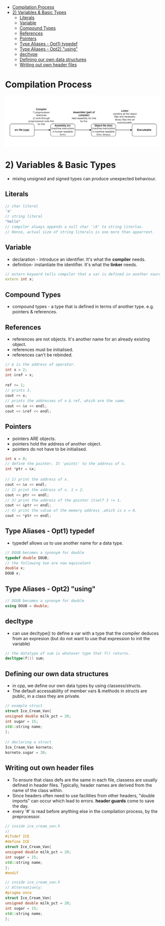 - [Compilation Process](#compilation-process)
- [2) Variables & Basic Types](#2-variables--basic-types)
  - [Literals](#literals)
  - [Variable](#variable)
  - [Compound Types](#compound-types)
  - [References](#references)
  - [Pointers](#pointers)
  - [Type Aliases - Opt1) typedef](#type-aliases---opt1-typedef)
  - [Type Aliases - Opt2) "using"](#type-aliases---opt2-using)
  - [decltype](#decltype)
  - [Defining our own data structures](#defining-our-own-data-structures)
  - [Writing out own header files](#writing-out-own-header-files)


# Compilation Process

![](media/cpp_compilation.png)

# 2) Variables & Basic Types

* mixing unsigned and signed types can produce unexpected behaviour.
  
## Literals

```cpp
// char literal
'a'
// string literal
"hello"
// compiler always appends a null char '\0' to string literlas. 
// Hence, actual size of string literals is one more than apparrent.
```

## Variable

* declaration - introduce an identifier. It's what the **compiler** needs.
* definition- instantiate the identifier. It's what the **linker** needs.
```cpp
// extern keyword tells compiler that a var is defined in another source module.
extern int x;
```

## Compound Types

* compound types - a type that is defined in terms of another type. e.g. pointers & references.

## References
* references are not objects. It's another name for an already existing object.
* references must be initialised.
* references can't be rebinded.
```cpp
// & is the address of operator.
int x = 2;
int &ref = x;

ref += 1;
// prints 3.
cout << x;
// prints the addresses of x & ref, which are the same.
cout << &x << endl;
cout << &ref << endl;
```

## Pointers

* pointers ARE objects.
* pointers hold the address of another object.
* pointers do not have to be initialised.

```cpp
int x = 0;
// define the pointer. It 'points' to the address of x.
int *ptr = &x;

// 1) print the address of x.
cout << &x << endl;
// 2) print the address of x. 1 = 2.
cout << ptr << endl;
// 3) print the address of the pointer itself 3 != 1.
cout << &ptr << endl;
// 4) print the value of the memory address ,which is x = 0.
cout << *ptr << endl;
```

## Type Aliases - Opt1) typedef

* typedef allows us to use another name for a data type.

```cpp
// DOUB becomes a synonym for double
typedef double DOUB;
// the following two are now equivalent
double x;
DOUB x;
```

## Type Aliases - Opt2) "using"

```cpp
// DOUB becomes a synonym for double
using DOUB = double;
```

## decltype

* can use decltype() to define a var with a type that the compiler deduces from an expresion (but do not want to use that expression to init the variable)

```cpp
// the datatype of sum is whatever type that f() returns.
decltype(f()) sum;
```

## Defining our own data structures

* in cpp, we define our own data types by using classess/structs.
* The default accessability of member vars & methods in structs are public, in a class they are private.

```cpp
// example struct
struct Ice_Cream_Van{
unsigned double milk_pct = 20;
int sugar = 15;
std::string name;
};

// declaring a struct
Ice_Cream_Van korneto;
korneto.sugar = 30;
```

## Writing out own header files

* To ensure that class defs are the same in each file, classess are usually defined in header files. Typically, header names are derived from the name of the class within. 
* Since headers often need to use facilities from other headers, "double imports" can occur which lead to errors. **header guards** come to save the day. 
* every '#' is read before anything else in the compilation process, by the preprocessor.
```cpp
// inside ice_cream_van.h
// 
#ifndef ICE
#define ICE
struct Ice_Cream_Van{
unsigned double milk_pct = 20;
int sugar = 15;
std::string name;
};
#endif
```
```cpp
// inside ice_cream_van.h
// Alternatively:
#pragma once
struct Ice_Cream_Van{
unsigned double milk_pct = 20;
int sugar = 15;
std::string name;
};
```